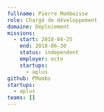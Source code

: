 ```yaml
---
fullname: Pierre Momboisse
role: Chargé de développement
domaine: Déploiement
missions:
  - start: 2018-04-25
    end: 2018-06-30
    status: independent
    employer: octo
    startups:
      - aplus
github: PMombs
startups:
  - aplus
teams: []
---
```

